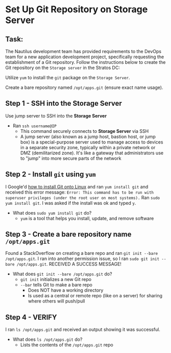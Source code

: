 # Set Up Git Repository on Storage Server

## Task: 
The Nautilus development team has provided requirements to the DevOps team for a new application development project, specifically requesting the establishment of a Git repository. Follow the instructions below to create the Git repository on the `Storage server` in the Stratos DC:

Utilize `yum` to install the `git` package on the `Storage Server`.

Create a bare repository named `/opt/apps.git` (ensure exact name usage).

## Step 1 - SSH into the Storage Server  
Use jump server to SSH into the **Storage Server**
- Ran `ssh username@IP`
  - This command securely connects to **Storage Server** via SSH
  - A jump server (also known as a jump host, bastion host, or jump box) is a special-purpose server used to manage access to devices in a separate security zone, typically within a private network or DMZ (demilitarized zone). It's like a gateway that administrators use to "jump" into more secure parts of the network
 
## Step 2 - Install `git` using `yum`
I Google'd [how to install Git onto Linux](https://git-scm.com/book/it/v2/Per-Iniziare-Installing-Git) and ran `yum install git` and received this error message: `Error: This command has to be run with superuser privileges (under the root user on most systems).`
Ran `sudo yum install git`. I was asked if the install was ok and typed `y`. 
- What does `sudo yum install git` do?
  - `yum` is a tool that helps you install, update, and remove software

## Step 3 - Create a bare repository name `/opt/apps.git`
Found a StackOverflow on creating a bare repo and ran `git init --bare /opt/apps.git`. I ran into another permission issue, so I ran `sudo git init --bare /opt/apps.git`. RECEIVED A SUCCESS MESSAGE!
- What does `git init --bare /opt/apps.git` do?
  - `git init` initializes a new Git repo
  - `--bar` tells Git to make a bare repo
    - Does NOT have a working directory
    - Is used as a central or remote repo (like on a server) for sharing where others will push/pull  

## Step 4 - VERIFY
I ran `ls /opt/apps.git` and received an output showing it was successful. 
- What does `ls /opt/apps.git` do?
  - Lists the contents of the `/opt/apps.git` repo 


